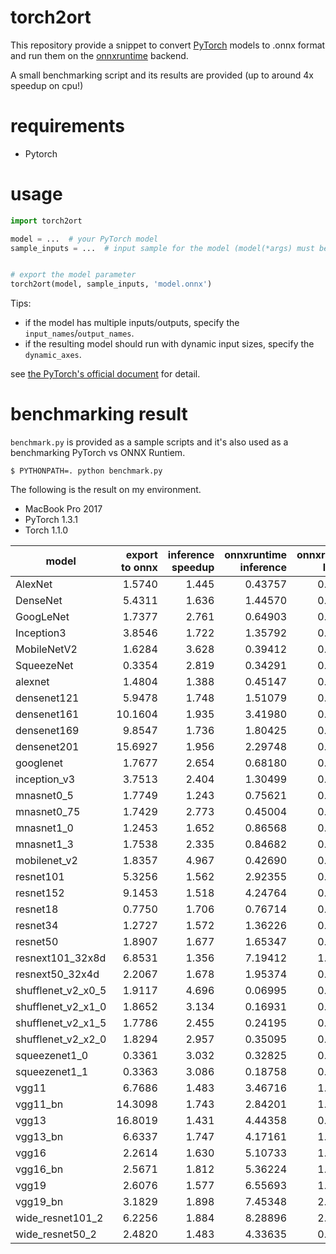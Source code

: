# torch2ort

This repository provide a snippet to convert [PyTorch](https://github.com/pytorch/pytorch) models to .onnx format and run them on the [onnxruntime](https://github.com/pytorch/pytorch) backend.

A small benchmarking script and its results are provided (up to around 4x speedup on cpu!)

# requirements

- Pytorch

# usage

```python
import torch2ort

model = ...  # your PyTorch model
sample_inputs = ...  # input sample for the model (model(*args) must be a valid invocation of the model)


# export the model parameter
torch2ort(model, sample_inputs, 'model.onnx')
```

Tips:

- if the model has multiple inputs/outputs, specify the `input_names`/`output_names`.
- if the resulting model should run with dynamic input sizes, specify the `dynamic_axes`.

see [the PyTorch's official document](https://pytorch.org/docs/stable/onnx.html?highlight=onnx%20export#torch.onnx.export) for detail.


# benchmarking result

`benchmark.py` is provided as a sample scripts and it's also used as a benchmarking PyTorch vs ONNX Runtiem.

```shell
$ PYTHONPATH=. python benchmark.py
```

The following is the result on my environment.

- MacBook Pro 2017
- PyTorch 1.3.1
- Torch 1.1.0

|model             |export to onnx|inference speedup|onnxruntime inference|onnxruntime loading|pytorch inference|pytorch loading|
|------------------|-------------:|----------------:|--------------------:|------------------:|----------------:|--------------:|
|AlexNet           |        1.5740|            1.445|              0.43757|            0.40803|           0.6323|        0.38255|
|DenseNet          |        5.4311|            1.636|              1.44570|            0.14502|           2.3646|        0.12408|
|GoogLeNet         |        1.7377|            2.761|              0.64903|            0.08658|           1.7920|        1.43373|
|Inception3        |        3.8546|            1.722|              1.35792|            0.30002|           2.3379|        2.18923|
|MobileNetV2       |        1.6284|            3.628|              0.39412|            0.06650|           1.4299|        0.08358|
|SqueezeNet        |        0.3354|            2.819|              0.34291|            0.01533|           0.9668|        0.02001|
|alexnet           |        1.4804|            1.388|              0.45147|            0.42214|           0.6267|        0.43909|
|densenet121       |        5.9478|            1.748|              1.51079|            0.15186|           2.6410|        0.15419|
|densenet161       |       10.1604|            1.935|              3.41980|            0.39313|           6.6163|        0.45145|
|densenet169       |        9.8547|            1.736|              1.80425|            0.25697|           3.1331|        0.26670|
|densenet201       |       15.6927|            1.956|              2.29748|            0.38666|           4.4929|        0.34543|
|googlenet         |        1.7677|            2.654|              0.68180|            0.08900|           1.8092|        1.13330|
|inception_v3      |        3.7513|            2.404|              1.30499|            0.46943|           3.1374|        2.04938|
|mnasnet0_5        |        1.7749|            1.243|              0.75621|            0.04164|           0.9399|        0.05891|
|mnasnet0_75       |        1.7429|            2.773|              0.45004|            0.07818|           1.2481|        0.10413|
|mnasnet1_0        |        1.2453|            1.652|              0.86568|            0.05251|           1.4305|        0.07240|
|mnasnet1_3        |        1.7538|            2.335|              0.84682|            0.08466|           1.9775|        0.11473|
|mobilenet_v2      |        1.8357|            4.967|              0.42690|            0.05401|           2.1206|        0.06863|
|resnet101         |        5.3256|            1.562|              2.92355|            0.52005|           4.5665|        0.67009|
|resnet152         |        9.1453|            1.518|              4.24764|            0.70319|           6.4487|        0.85021|
|resnet18          |        0.7750|            1.706|              0.76714|            0.20623|           1.3087|        0.19307|
|resnet34          |        1.2727|            1.572|              1.36226|            0.25520|           2.1421|        0.31072|
|resnet50          |        1.8907|            1.677|              1.65347|            0.28681|           2.7728|        0.34946|
|resnext101_32x8d  |        6.8531|            1.356|              7.19412|            1.12189|           9.7567|        1.26343|
|resnext50_32x4d   |        2.2067|            1.678|              1.95374|            0.28224|           3.2785|        0.37155|
|shufflenet_v2_x0_5|        1.9117|            4.696|              0.06995|            0.02667|           0.3285|        0.02303|
|shufflenet_v2_x1_0|        1.8652|            3.134|              0.16931|            0.04011|           0.5307|        0.03527|
|shufflenet_v2_x1_5|        1.7786|            2.455|              0.24195|            0.05760|           0.5941|        0.04503|
|shufflenet_v2_x2_0|        1.8294|            2.957|              0.35095|            0.08628|           1.0379|        0.06686|
|squeezenet1_0     |        0.3361|            3.032|              0.32825|            0.01229|           0.9954|        0.02565|
|squeezenet1_1     |        0.3363|            3.086|              0.18758|            0.01164|           0.5789|        0.01879|
|vgg11             |        6.7686|            1.483|              3.46716|            1.04234|           5.1434|        1.73912|
|vgg11_bn          |       14.3098|            1.743|              2.84201|            1.13846|           4.9522|        1.88943|
|vgg13             |       16.8019|            1.431|              4.44358|            0.97715|           6.3586|        1.85754|
|vgg13_bn          |        6.6337|            1.747|              4.17161|            1.18022|           7.2892|        2.07307|
|vgg16             |        2.2614|            1.630|              5.10733|            1.02900|           8.3257|        1.82539|
|vgg16_bn          |        2.5671|            1.812|              5.36224|            1.33612|           9.7173|        1.85792|
|vgg19             |        2.6076|            1.577|              6.55693|            1.06265|          10.3401|        1.97738|
|vgg19_bn          |        3.1829|            1.898|              7.45348|            2.18802|          14.1469|        2.45015|
|wide_resnet101_2  |        6.2256|            1.884|              8.28896|            2.60679|          15.6146|        1.86539|
|wide_resnet50_2   |        2.4820|            1.483|              4.33635|            0.81254|           6.4319|        0.89325|
